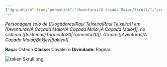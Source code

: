 ```yaml
---
{"dg-publish":true,"permalink":"/Aventuras/A Caçada Maior/Skrull/","created":"2025-10-15T10:25:02.857-03:00"}
---
```


*Personagem solo de [[Jogadores/Raul Teixeira\|Raul Teixeira]] em [[Aventuras/A Caçada Maior/A Caçada Maior\|A Caçada Maior]], no sistema [[Sistemas/Tormenta20\|Tormenta20]].*
*Grupo: [[Aventuras/A Caçada Maior/Baklev\|Baklev]].*

**Raça:** Ósteon
**Classe:** Cavaleiro
**Divindade:** Ragnar

![token Skrull.png](/img/user/Aventuras/A%20Ca%C3%A7ada%20Maior/token%20Skrull.png)